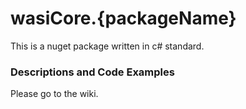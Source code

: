 # wasiCore.{packageName}

This is a nuget package written in c# standard.





### Descriptions and Code Examples

Please go to the wiki.

